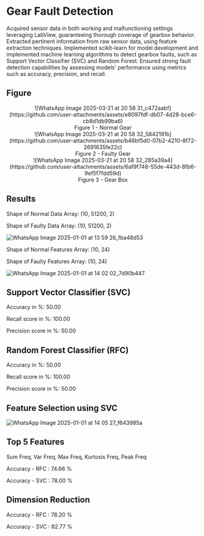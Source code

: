 # Gear Fault Detection
Acquired sensor data in both working and malfunctioning settings leveraging LabView, guaranteeing thorough coverage of gearbox behavior. Extracted pertinent information from raw sensor data, using feature extraction techniques.	Implemented scikit-learn for model development and implemented machine learning algorithms to detect gearbox faults, such as Support Vector Classifier (SVC) and Random Forest. Ensured strong fault detection capabilities by assessing models' performance using metrics such as accuracy, precision, and recall.

## Figure
<p align="center">
  ![WhatsApp Image 2025-03-21 at 20 58 31_c472aabf](https://github.com/user-attachments/assets/e8097fdf-db07-4d28-bce6-cb8d1db99ba6)<br/>
  Figure 1 - Normal Gear<br/>
  ![WhatsApp Image 2025-03-21 at 20 58 32_5842191b](https://github.com/user-attachments/assets/b46bf5d0-07b2-4210-8f72-2691635fe22c)<br/>
  Figure 2 - Faulty Gear<br/>
  ![WhatsApp Image 2025-03-21 at 20 58 32_285a39a4](https://github.com/user-attachments/assets/6af9f748-55de-443d-8fb6-9ef5f7fdd59d)<br/>
  Figure 3 - Gear Box<br/>
</p>

## Results
Shape of Normal Data Array: (10, 51200, 2)

Shape of Faulty Data Array: (10, 51200, 2)

![WhatsApp Image 2025-01-01 at 13 59 26_fba48d53](https://github.com/user-attachments/assets/962592cb-a4b4-45db-a5a8-9eb18fec4c8e)

Shape of Normal Features Array: (10, 24)

Shape of Faulty Features Array: (10, 24)

![WhatsApp Image 2025-01-01 at 14 02 02_7d90b447](https://github.com/user-attachments/assets/57c4f1ab-7ace-4fdb-80c8-fcbca7175f53)

## Support Vector Classifier (SVC)
Accuracy in %: 50.00 

Recall score in %: 100.00 

Precision score in %: 50.00

## Random Forest Classifier (RFC)
Accuracy in %: 50.00 

Recall score in %: 100.00 

Precision score in %: 50.00

## Feature Selection using SVC
![WhatsApp Image 2025-01-01 at 14 05 27_f643985a](https://github.com/user-attachments/assets/658ec375-8bdf-4078-82c6-600e6b40799e)

## Top 5 Features 
  Sum Freq, Var Freq, Max Freq, Kurtosis Freq, Peak Freq

Accuracy - RFC : 74.66 %

Accuracy - SVC : 78.00 %

## Dimension Reduction

Accuracy - RFC : 78.20 %

Accuracy - SVC : 82.77 %

